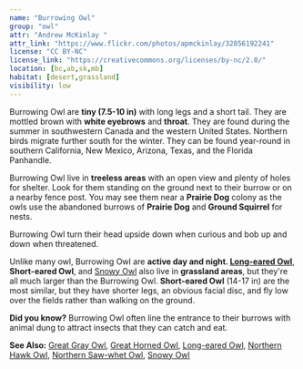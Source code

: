 ```yaml
---
name: "Burrowing Owl"
group: "owl"
attr: "Andrew McKinlay "
attr_link: "https://www.flickr.com/photos/apmckinlay/32856192241"
license: "CC BY-NC"
license_link: "https://creativecommons.org/licenses/by-nc/2.0/"
location: [bc,ab,sk,mb]
habitat: [desert,grassland]
visibility: low
---
```

Burrowing Owl are **tiny (7.5-10 in)** with long legs and a short tail. They are mottled brown with **white eyebrows** and **throat**. They are found during the summer in southwestern Canada and the western United States. Northern birds migrate further south for the winter. They can be found year-round in southern California, New Mexico, Arizona, Texas, and the Florida Panhandle.

Burrowing Owl live in **treeless areas** with an open view and plenty of holes for shelter. Look for them standing on the ground next to their burrow or on a nearby fence post. You may see them near a __Prairie Dog__ colony as the owls use the abandoned burrows of __Prairie Dog__ and __Ground Squirrel__ for nests.

Burrowing Owl turn their head upside down when curious and bob up and down when threatened.

Unlike many owl, Burrowing Owl are **active day and night. [Long-eared Owl](/birds/longowl)**, **Short-eared Owl**, and [Snowy Owl](/birds/snowyowl) also live in **grassland areas**, but they're all much larger than the Burrowing Owl. **Short-eared Owl** (14-17 in) are the most similar, but they have shorter legs, an obvious facial disc, and fly low over the fields rather than walking on the ground.

**Did you know?** Burrowing Owl often line the entrance to their burrows with animal dung to attract insects that they can catch and eat.

<!-- generated, do not edit -->
**See Also:**
[Great Gray Owl](/birds/gregrowl),
[Great Horned Owl](/birds/grehowl),
[Long-eared Owl](/birds/longowl),
[Northern Hawk Owl](/birds/norhowl),
[Northern Saw-whet Owl](/birds/norsowl),
[Snowy Owl](/birds/snowyowl)
